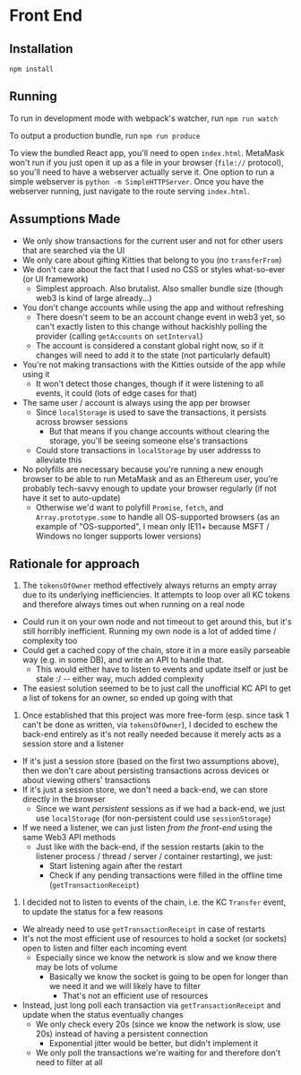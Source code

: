 # Front End

## Installation

```
npm install
```

## Running

To run in development mode with webpack's watcher, run `npm run watch`

To output a production bundle, run `npm run produce`

To view the bundled React app, you'll need to open `index.html`.
MetaMask won't run if you just open it up as a file in your browser (`file://` protocol), so you'll need to have a webserver actually serve it.
One option to run a simple webserver is `python -m SimpleHTTPServer`.
Once you have the webserver running, just navigate to the route serving `index.html`.

## Assumptions Made

- We only show transactions for the current user and not for other users that are searched via the UI
- We only care about gifting Kitties that belong to you (no `transferFrom`)
- We don't care about the fact that I used no CSS or styles what-so-ever (or UI framework)
  - Simplest approach. Also brutalist. Also smaller bundle size (though web3 is kind of large already...)
- You don't change accounts while using the app and without refreshing
  - There doesn't seem to be an account change event in web3 yet, so can't exactly listen to this change without hackishly polling the provider (calling `getAccounts` on `setInterval`)
  - The account is considered a constant global right now, so if it changes will need to add it to the state (not particularly default)
- You're not making transactions with the Kitties outside of the app while using it
  - It won't detect those changes, though if it were listening to all events, it could (lots of edge cases for that)
- The same user / account is always using the app per browser
  - Since `localStorage` is used to save the transactions, it persists across browser sessions
    - But that means if you change accounts without clearing the storage, you'll be seeing someone else's transactions
  - Could store transactions in `localStorage` by user addresss to alleviate this
- No polyfills are necessary because you're running a new enough browser to be able to run MetaMask and as an Ethereum user, you're probably tech-savvy enough to update your browser regularly (if not have it set to auto-update)
  - Otherwise we'd want to polyfill `Promise`, `fetch`, and `Array.prototype.some` to handle all OS-supported browsers (as an example of "OS-supported", I mean only IE11+ because MSFT / Windows no longer supports lower versions)

## Rationale for approach

1. The `tokensOfOwner` method effectively always returns an empty array due to its underlying inefficiencies. It attempts to loop over all KC tokens and therefore always times out when running on a real node
  - Could run it on your own node and not timeout to get around this, but it's still horribly inefficient. Running my own node is a lot of added time / complexity too
  - Could get a cached copy of the chain, store it in a more easily parseable way (e.g. in some DB), and write an API to handle that.
    - This would either have to listen to events and update itself or just be stale :/ -- either way, much added complexity
  - The easiest solution seemed to be to just call the unofficial KC API to get a list of tokens for an owner, so ended up going with that
1. Once established that this project was more free-form (esp. since task 1 can't be done as written, via `tokensOfOwner`), I decided to eschew the back-end entirely as it's not really needed because it merely acts as a session store and a listener
  - If it's just a session store (based on the first two assumptions above), then we don't care about persisting transactions across devices or about viewing others' transactions
  - If it's just a session store, we don't need a back-end, we can store directly in the browser
    - Since we want _persistent_ sessions as if we had a back-end, we just use `localStorage` (for non-persistent could use `sessionStorage`)
  - If we need a listener, we can just listen _from the front-end_ using the same Web3 API methods
    - Just like with the back-end, if the session restarts (akin to the listener process / thread / server / container restarting), we just:
      - Start listening again after the restart
      - Check if any pending transactions were filled in the offline time (`getTransactionReceipt`)
1. I decided not to listen to events of the chain, i.e. the KC `Transfer` event, to update the status for a few reasons
  - We already need to use `getTransactionReceipt` in case of restarts
  - It's not the most efficient use of resources to hold a socket (or sockets) open to listen and filter each incoming event
    - Especially since we know the network is slow and we know there may be lots of volume
      - Basically we know the socket is going to be open for longer than we need it and we will likely have to filter
        - That's not an efficient use of resources
  - Instead, just long poll each transaction via `getTransactionReceipt` and update when the status eventually changes
    - We only check every 20s (since we know the network is slow, use 20s) instead of having a persistent connection
      - Exponential jitter would be better, but didn't implement it
    - We only poll the transactions we're waiting for and therefore don't need to filter at all
